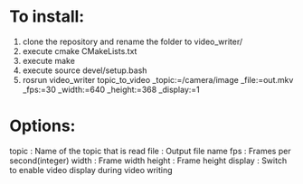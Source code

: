 # To install:
1. clone the repository and rename the folder to video_writer/
2. execute cmake CMakeLists.txt
3. execute make 
4. execute source devel/setup.bash
5. rosrun video_writer topic_to_video _topic:=/camera/image _file:=out.mkv 
  _fps:=30 _width:=640 _height:=368 _display:=1

# Options:
topic : Name of the topic that is read
file : Output file name
fps : Frames per second(integer)
width : Frame width
height : Frame height
display : Switch to enable video display during video writing
